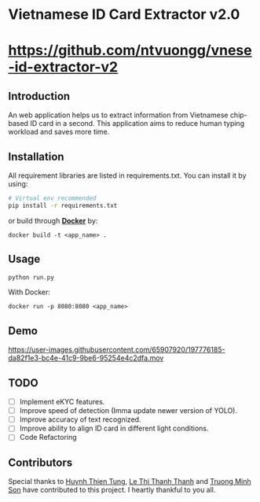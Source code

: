 # **Vietnamese ID Card Extractor v2.0**
# https://github.com/ntvuongg/vnese-id-extractor-v2

## **Introduction**

An web application helps us to extract information from Vietnamese chip-based ID card in a second. This application aims to reduce human typing workload and saves more time.

## **Installation**
All requirement libraries are listed in requirements.txt. You can install it by using:

``` bash
# Virtual env recommended
pip install -r requirements.txt
```
or build through **[Docker](https://www.docker.com/)** by:

```
docker build -t <app_name> .
```

## **Usage**

``` python
python run.py
```
With Docker:
```
docker run -p 8080:8080 <app_name>
```

## **Demo**
https://user-images.githubusercontent.com/65907920/197776185-da82f1e3-bc4e-41c9-9be6-95254e4c2dfa.mov

## **TODO**
- [ ] Implement eKYC features.
- [ ] Improve speed of detection (Imma update newer version of YOLO).
- [ ] Improve accuracy of text recognized.
- [ ] Improve ability to align ID card in different light conditions.
- [ ] Code Refactoring

## **Contributors**
Special thanks to [Huynh Thien Tung](https://github.com/tuilatung), [Le Thi Thanh Thanh](https://github.com/thanhthanhthile) and [Truong Minh Son](https://github.com/truongminhson) have contributed to this project. I heartly thankful to you all.
